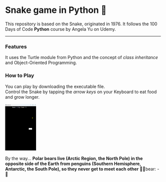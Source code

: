# Snake game in Python :snake:


This repository is based on the Snake, originated in 1976. It follows the 100 Days of Code **Python** course by Angela Yu on Udemy.

--- 

### Features
It uses the Turtle module from Python and the concept of *class inheritance* and Object-Oriented Programming.

### How to Play
You can play by downloading the executable file.  
Control the Snake by tapping the *arrow keys* on your Keyboard to eat food and grow longer.

<img src="Images.png" alt="Screenshot" width="100" height="150">  


By the way...
**Polar bears live  (Arctic Region, the North Pole) in the opposite side of the Earth from penguins (Southern Hemisphere, Antarctic, the South Pole), so they never get to meet each other** 🐻‍❄️bear: - :penguin: 
